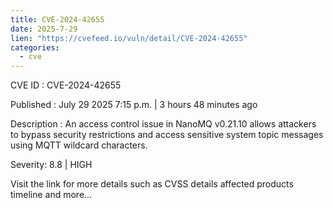 ```yaml
--- 
title: CVE-2024-42655
date: 2025-7-29
lien: "https://cvefeed.io/vuln/detail/CVE-2024-42655"
categories:
  - cve
---
```


CVE ID : CVE-2024-42655

Published :  July 29
2025
7:15 p.m. | 3 hours
48 minutes ago

Description : An access control issue in NanoMQ v0.21.10 allows attackers to bypass security restrictions and access sensitive system topic messages using MQTT wildcard characters.

Severity: 8.8 | HIGH

Visit the link for more details
such as CVSS details
affected products
timeline
and more...
